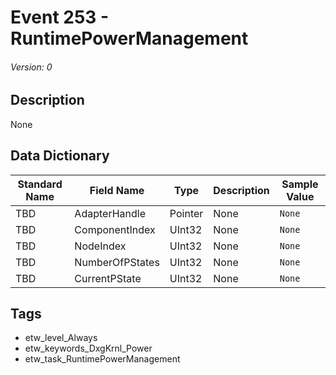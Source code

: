 # Event 253 - RuntimePowerManagement
###### Version: 0

## Description
None

## Data Dictionary
|Standard Name|Field Name|Type|Description|Sample Value|
|---|---|---|---|---|
|TBD|AdapterHandle|Pointer|None|`None`|
|TBD|ComponentIndex|UInt32|None|`None`|
|TBD|NodeIndex|UInt32|None|`None`|
|TBD|NumberOfPStates|UInt32|None|`None`|
|TBD|CurrentPState|UInt32|None|`None`|

## Tags
* etw_level_Always
* etw_keywords_DxgKrnl_Power
* etw_task_RuntimePowerManagement